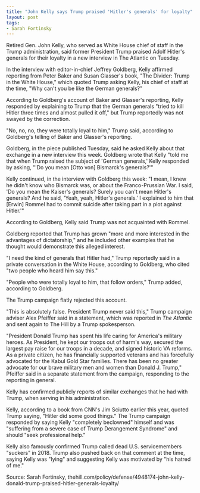 ```yaml
---
title: "John Kelly says Trump praised 'Hitler's generals' for loyalty"
layout: post
tags:
- Sarah Fortinsky
---
```


Retired Gen. John Kelly, who served as White House chief of staff in the Trump administration, said former President Trump praised Adolf Hitler's generals for their loyalty in a new interview in The Atlantic on Tuesday.

In the interview with editor-in-chief Jeffrey Goldberg, Kelly affirmed reporting from Peter Baker and Susan Glasser's book, "The Divider: Trump in the White House," which quoted Trump asking Kelly, his chief of staff at the time, "Why can't you be like the German generals?"

According to Goldberg's account of Baker and Glasser's reporting, Kelly responded by explaining to Trump that the German generals "tried to kill Hitler three times and almost pulled it off," but Trump reportedly was not swayed by the correction.

"No, no, no, they were totally loyal to him," Trump said, according to Goldberg's telling of Baker and Glasser's reporting.

Goldberg, in the piece published Tuesday, said he asked Kelly about that exchange in a new interview this week. Goldberg wrote that Kelly "told me that when Trump raised the subject of 'German generals,' Kelly responded by asking, "'Do you mean [Otto von] Bismarck's generals?'"

Kelly continued, in the interview with Goldberg this week: "I mean, I knew he didn't know who Bismarck was, or about the Franco-Prussian War. I said, 'Do you mean the Kaiser's generals? Surely you can't mean Hitler's generals? And he said, 'Yeah, yeah, Hitler's generals.' I explained to him that [Erwin] Rommel had to commit suicide after taking part in a plot against Hitler.'"

According to Goldberg, Kelly said Trump was not acquainted with Rommel.

Goldberg reported that Trump has grown "more and more interested in the advantages of dictatorship," and he included other examples that he thought would demonstrate this alleged interest.

"I need the kind of generals that Hitler had," Trump reportedly said in a private conversation in the White House, according to Goldberg, who cited "two people who heard him say this."

"People who were totally loyal to him, that follow orders," Trump added, according to Goldberg.

The Trump campaign flatly rejected this account.

"This is absolutely false. President Trump never said this," Trump campaign adviser Alex Pfeiffer said in a statement, which was reported in *The Atlantic* and sent again to The Hill by a Trump spokesperson.

"President Donald Trump has spent his life caring for America's military heroes. As President, he kept our troops out of harm's way, secured the largest pay raise for our troops in a decade, and signed historic VA reforms. As a private citizen, he has financially supported veterans and has forcefully advocated for the Kabul Gold Star families. There has been no greater advocate for our brave military men and women than Donald J. Trump," Pfeiffer said in a separate statement from the campaign, responding to the reporting in general.

Kelly has confirmed publicly reports of similar exchanges that he had with Trump, when serving in his administration.

Kelly, according to a book from CNN's Jim Sciutto earlier this year, quoted Trump saying, "Hitler did some good things." The Trump campaign responded by saying Kelly "completely beclowned" himself and was "suffering from a severe case of Trump Derangement Syndrome" and should "seek professional help."

Kelly also famously confirmed Trump called dead U.S. servicemembers "suckers" in 2018. Trump also pushed back on that comment at the time, saying Kelly was "lying" and suggesting Kelly was motivated by "his hatred of me."

Source: Sarah Fortinsky, thehill.com/policy/defense/4948174-john-kelly-donald-trump-praised-hitler-generals-loyalty/
